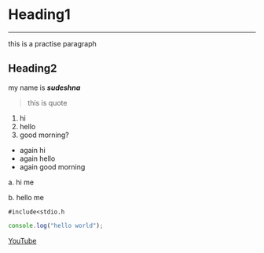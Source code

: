 # Heading1
---
this is a practise paragraph

## Heading2

my name is ***sudeshna***

> this is quote

1. hi
2. hello
3. good morning?

- again hi
- again hello
- again good morning

a. hi me

b. hello me

`#include<stdio.h`

```javascript
console.log("hello world");

```

[YouTube](https://www.youtube.com)


<!--![alt text](file:///C:/Users/sudes/Documents/My%20RoboHelp%20Projects/Apple_Iphone_12_User_Guide/contents/assets/images/Apple_id.png)


### Heading3
